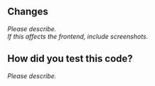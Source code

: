 ## Changes

*Please describe.*  
*If this affects the frontend, include screenshots.*  

## How did you test this code?

*Please describe.*
